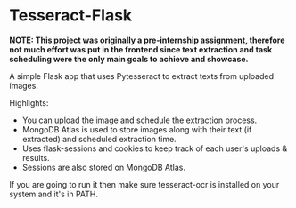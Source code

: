 # Tesseract-Flask

**NOTE: This project was originally a pre-internship assignment, therefore not much effort was put in the frontend since text extraction and task scheduling were the only main goals to achieve and showcase.**

A simple Flask app that uses Pytesseract to extract texts from uploaded images.

Highlights:
- You can upload the image and schedule the extraction process.
- MongoDB Atlas is used to store images along with their text (if extracted) and scheduled extraction time.
- Uses flask-sessions and cookies to keep track of each user's uploads & results.
- Sessions are also stored on MongoDB Atlas.

If you are going to run it then make sure tesseract-ocr is installed on your system and it's in PATH.
